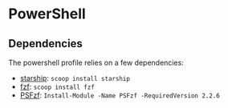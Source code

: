 # PowerShell
## Dependencies
The powershell profile relies on a few dependencies:
 - [starship](https://starship.rs/guide/#%F0%9F%9A%80-installation): `scoop install starship`
 - [fzf](https://github.com/junegunn/fzf): `scoop install fzf`
 - [PSFzf](https://github.com/kelleyma49/PSFzf): `Install-Module -Name PSFzf -RequiredVersion 2.2.6`
